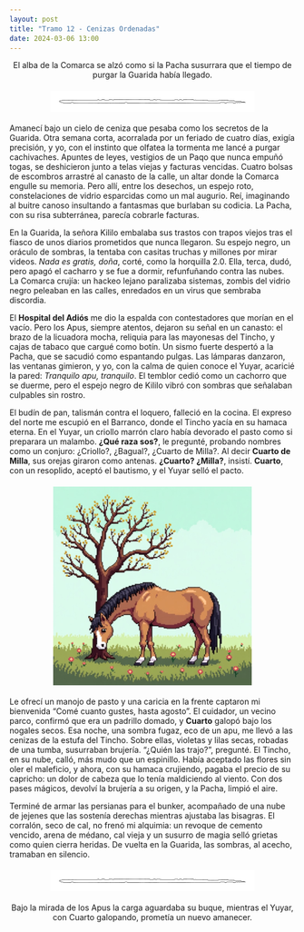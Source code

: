 ```yaml
---
layout: post
title: "Tramo 12 - Cenizas Ordenadas"
date: 2024-03-06 13:00
---
```

<div style="text-align: center;">
  <p>El alba de la Comarca se alzó como si la Pacha susurrara que el tiempo de purgar la Guarida había llegado.</p>
</div>

<img src="/assets/images/separador.png" alt="Separador" style="display: block; margin: 20px auto;">

Amanecí bajo un cielo de ceniza que pesaba como los secretos de la Guarida. Otra semana corta, acorralada por un feriado de cuatro días, exigía precisión, y yo, con el instinto que olfatea la tormenta me lancé a purgar cachivaches. Apuntes de leyes, vestigios de un Paqo que nunca empuñó togas, se deshicieron junto a telas viejas y facturas vencidas. Cuatro bolsas de escombros arrastré al canasto de la calle, un altar donde la Comarca engulle su memoria. Pero allí, entre los desechos, un espejo roto, constelaciones de vidrio esparcidas como un mal augurio. Reí, imaginando al buitre canoso insultando a fantasmas que burlaban su codicia. La Pacha, con su risa subterránea, parecía cobrarle facturas.
<br>

En la Guarida, la señora Kililo embalaba sus trastos con trapos viejos tras el fiasco de unos diarios prometidos que nunca llegaron. Su espejo negro, un oráculo de sombras, la tentaba con casitas truchas y millones por mirar videos. _Nada es gratis, doña_, corté, como la horquilla 2.0. Ella, terca, dudó, pero apagó el cacharro y se fue a dormir, refunfuñando contra las nubes. La Comarca crujía: un hackeo lejano paralizaba sistemas, zombis del vidrio negro peleaban en las calles, enredados en un virus que sembraba discordia.
<br>

El **Hospital del Adiós** me dio la espalda con contestadores que morían en el vacío. Pero los Apus, siempre atentos, dejaron su señal en un canasto: el brazo de la licuadora mocha, reliquia para las mayonesas del Tincho, y cajas de tabaco que cargué como botín. Un sismo fuerte despertó a la Pacha, que se sacudió como espantando pulgas. Las lámparas danzaron, las ventanas gimieron, y yo, con la calma de quien conoce el Yuyar, acaricié la pared: _Tranquilo apu, tranquilo_. El temblor cedió como un cachorro que se duerme, pero el espejo negro de Kililo vibró con sombras que señalaban culpables sin rostro. 
<br>

El budín de pan, talismán contra el loquero, falleció en la cocina. El expreso del norte me escupió en el Barranco, donde el Tincho yacía en su hamaca eterna. En el Yuyar, un criollo marrón claro había devorado el pasto como si preparara un malambo. **¿Qué raza sos?**, le pregunté, probando nombres como un conjuro: ¿Criollo?, ¿Bagual?, ¿Cuarto de Milla?. Al decir **Cuarto de Milla**, sus orejas giraron como antenas. **¿Cuarto? ¿Milla?**, insistí. **Cuarto**, con un resoplido, aceptó el bautismo, y el Yuyar selló el pacto.

<img src="/assets/images/cuarto.png" alt="Cuarto pastando" style="display: block; margin: 20px auto;">

Le ofrecí un manojo de pasto y una caricia en la frente captaron mi bienvenida “Comé cuanto gustes, hasta agosto”. El cuidador, un vecino parco, confirmó que era un padrillo domado, y **Cuarto** galopó bajo los nogales secos. Esa noche, una sombra fugaz, eco de un apu, me llevó a las cenizas de la estufa del Tincho. Sobre ellas, violetas y lilas secas, robadas de una tumba, susurraban brujería. “¿Quién las trajo?”, pregunté. El Tincho, en su nube, calló, más mudo que un espinillo. Había aceptado las flores sin oler el maleficio, y ahora, con su hamaca crujiendo, pagaba el precio de su capricho: un dolor de cabeza que lo tenía maldiciendo al viento. Con dos pases mágicos, devolví la brujería a su origen, y la Pacha, limpió el aire.
<br>

Terminé de armar las persianas para el bunker, acompañado de una nube de jejenes que las sostenía derechas mientras ajustaba las bisagras. El corralón, seco de cal, no frenó mi alquimia: un revoque de cemento vencido, arena de médano, cal vieja y un susurro de magia selló grietas como quien cierra heridas. De vuelta en la Guarida, las sombras, al acecho, tramaban en silencio.

<img src="/assets/images/separador.png" alt="Separador" style="display: block; margin: 20px auto;">

<div style="text-align: center;">
  <p>Bajo la mirada de los Apus la carga aguardaba su buque, mientras el Yuyar, con Cuarto galopando, prometía un nuevo amanecer.</p>
</div>
